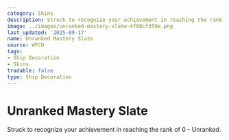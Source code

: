 ```yaml
---
category: Skins
description: Struck to recognize your achievement in reaching the rank of 0 - Unranked.
image: ../images/unranked-mastery-slate-4f08cf359e.png
last_updated: '2025-09-17'
name: Unranked Mastery Slate
source: WFCD
tags:
- Ship Decoration
- Skins
tradable: false
type: Ship Decoration
---
```


# Unranked Mastery Slate

Struck to recognize your achievement in reaching the rank of 0 - Unranked.

